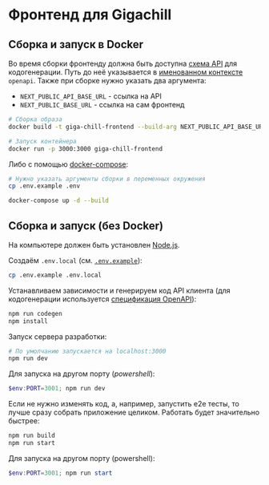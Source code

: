 # Фронтенд для Gigachill

## Сборка и запуск в Docker

Во время сборки фронтенду должна быть доступна [схема API](../openapi/api.yml)
для кодогенерации. Путь до неё указывается в [именованном контексте](https://docs.docker.com/build/concepts/context/#named-contexts) `openapi`. 
Также при сборке нужно указать два аргумента:
- `NEXT_PUBLIC_API_BASE_URL` - ссылка на API
- `NEXT_PUBLIC_BASE_URL` - ссылка на сам фронтенд

```bash
# Сборка образа
docker build -t giga-chill-frontend --build-arg NEXT_PUBLIC_API_BASE_URL=http://localhost:8081 --build-arg NEXT_PUBLIC_BASE_URL=http://localhost:3000 --build-context openapi=../openapi .

# Запуск контейнера
docker run -p 3000:3000 giga-chill-frontend
```

Либо с помощью [docker-compose](docker-compose.yml):

```bash
# Нужно указать аргументы сборки в переменных окружения
cp .env.example .env

docker-compose up -d --build
```

## Сборка и запуск (без Docker)

На компьютере должен быть установлен [Node.js](https://nodejs.org).

Создаём `.env.local` (см. [`.env.example`](.env.example)):
```bash
cp .env.example .env.local
```

Устанавливаем зависимости и генерируем код API клиента (для кодогенерации используется [спецификация OpenAPI](../openapi/api.yml)):
```bash
npm run codegen
npm install
```

Запуск сервера разработки:

```bash
# По умолчанию запускается на localhost:3000
npm run dev
```

Для запуска на другом порту (_powershell_):

```powershell
$env:PORT=3001; npm run dev
```

Если не нужно изменять код, а, например, запустить e2e тесты, то лучше сразу собрать приложение целиком. Работать будет значительно быстрее:

```bash
npm run build
npm run start
```

Для запуска на другом порту (powershell):

```powershell
$env:PORT=3001; npm run start
```
